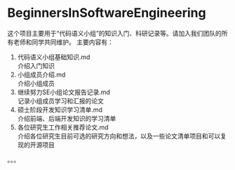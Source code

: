 # BeginnersInSoftwareEngineering

这个项目主要用于“代码语义小组”的知识入门、科研记录等。请加入我们团队的所有老师和同学共同维护。
主要内容有：
1. 代码语义小组基础知识.md  
  介绍入门知识
2. 小组成员介绍.md  
  介绍小组成员
3. 继续努力SE小组论文报告记录.md  
  记录小组成员学习和汇报的论文
4. 硕士阶段开发知识学习清单.md  
  介绍前端、后端开发知识的学习清单
5. 各位研究生工作相关推荐论文.md  
  介绍各位研究生目前可选的研究方向和想法，以及一些论文清单项目和可以复现的开源项目

。。。

